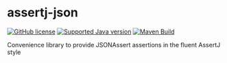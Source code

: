 # assertj-json

[![GitHub license](https://img.shields.io/github/license/kwakeroni/assertj-json.svg)](https://github.com/kwakeroni/assertj-json/blob/main/LICENSE)
[![Supported Java version](https://img.shields.io/badge/Java-8-green)](https://openjdk.java.net/projects/jdk8/)
[![Maven Build](https://github.com/kwakeroni/assertj-json/actions/workflows/build-maven.yaml/badge.svg)](https://github.com/kwakeroni/assertj-json/actions/workflows/build-maven.yaml)

Convenience library to provide JSONAssert assertions in the fluent AssertJ style
